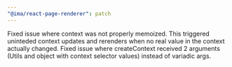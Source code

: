 ```yaml
---
"@ima/react-page-renderer": patch
---
```


Fixed issue where context was not properly memoized. This triggered uninteded context updates and rerenders when no real value in the context actually changed.
Fixed issue where createContext received 2 arguments (Utils and object with context selector values) instead of variadic args.
